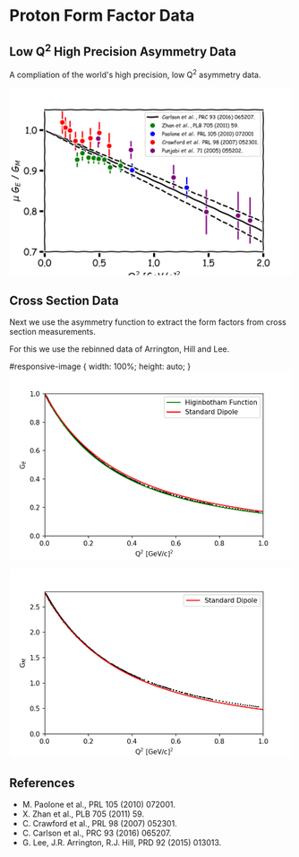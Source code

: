 # Proton Form Factor Data

## Low Q<sup>2</sup> High Precision Asymmetry Data

A compliation of the world's high precision, low Q<sup>2</sup> asymmetry data.

<img src="./Figures/AsymFigure.png">

## Cross Section Data

Next we use the asymmetry function to extract the form factors from cross section measurements.

For this we use the rebinned data of Arrington, Hill and Lee.

#responsive-image {  width: 100%;  height: auto; }
<img src="./Figures/GeFigure.png" id="responsive-image" >

<img src="./Figures/GmFigure.png">

## References

* M. Paolone et al., PRL 105 (2010) 072001.
* X. Zhan et al., PLB 705 (2011) 59.
* C. Crawford et al., PRL 98 (2007) 052301. 
* C. Carlson et al., PRC 93 (2016) 065207.
* G. Lee, J.R. Arrington, R.J. Hill, PRD 92 (2015) 013013.
